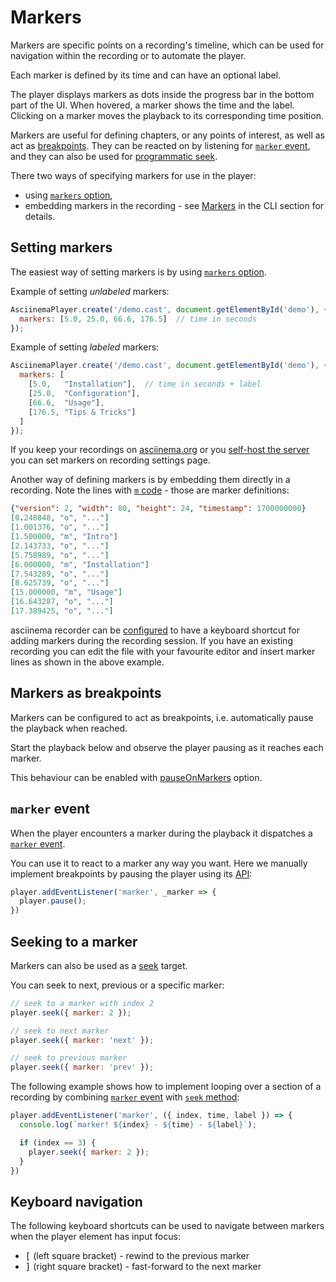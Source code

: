 # Markers

Markers are specific points on a recording's timeline, which can be used for
navigation within the recording or to automate the player.

Each marker is defined by its time and can have an optional label.

The player displays markers as dots inside the progress bar in the bottom part
of the UI. When hovered, a marker shows the time and the label. Clicking on a
marker moves the playback to its corresponding time position.

<div class="player" id="player-manual-player-markers-intro"></div>

Markers are useful for defining chapters, or any points of interest, as well as
act as [breakpoints](#markers-as-breakpoints). They can be reacted on by
listening for [`marker` event](#marker-event), and they can also be used for
[programmatic seek](#seeking-to-a-marker).

There two ways of specifying markers for use in the player:

- using [`markers` option](../options/#markers),
- embedding markers in the recording - see [Markers](../../cli/markers/) in the
  CLI section for details.

## Setting markers

The easiest way of setting markers is by using [`markers`
option](../options/#markers).

Example of setting _unlabeled_ markers:

```javascript
AsciinemaPlayer.create('/demo.cast', document.getElementById('demo'), {
  markers: [5.0, 25.0, 66.6, 176.5]  // time in seconds
});
```

Example of setting _labeled_ markers:

```javascript
AsciinemaPlayer.create('/demo.cast', document.getElementById('demo'), {
  markers: [
    [5.0,   "Installation"],  // time in seconds + label
    [25.0,  "Configuration"],
    [66.6,  "Usage"],
    [176.5, "Tips & Tricks"]
  ]
});
```

If you keep your recordings on [asciinema.org](https://asciinema.org) or you
[self-host the server](../../server/self-hosting/) you can set markers on
recording settings page.

Another way of defining markers is by embedding them directly in a recording.
Note the lines with [`m` code](../../asciicast/v2/#m-marker) - those are marker
definitions:

``` json title="example.cast"
{"version": 2, "width": 80, "height": 24, "timestamp": 1700000000}
[0.248848, "o", "..."]
[1.001376, "o", "..."]
[1.500000, "m", "Intro"]
[2.143733, "o", "..."]
[5.758989, "o", "..."]
[6.000000, "m", "Installation"]
[7.543289, "o", "..."]
[8.625739, "o", "..."]
[15.000000, "m", "Usage"]
[16.643287, "o", "..."]
[17.389425, "o", "..."]
```

asciinema recorder can be [configured](../../cli/configuration/) to have a
keyboard shortcut for adding markers during the recording session. If you have
an existing recording you can edit the file with your favourite editor and
insert marker lines as shown in the above example.

## Markers as breakpoints

Markers can be configured to act as breakpoints, i.e. automatically pause the
playback when reached.

Start the playback below and observe the player pausing as it reaches each
marker.

<div class="player" id="player-manual-player-markers-breakpoints"></div>

This behaviour can be enabled with [pauseOnMarkers](../options/#pauseonmarkers)
option.

## `marker` event

When the player encounters a marker during the playback it dispatches a
[`marker` event](../api/#marker-event).

You can use it to react to a marker any way you want. Here we manually implement
breakpoints by pausing the player using its [API](../api/):

```javascript
player.addEventListener('marker', _marker => {
  player.pause();
})
```

## Seeking to a marker

Markers can also be used as a [seek](../api/#seeklocation) target. 

You can seek to next, previous or a specific marker:

```javascript
// seek to a marker with index 2
player.seek({ marker: 2 });

// seek to next marker
player.seek({ marker: 'next' });

// seek to previous marker
player.seek({ marker: 'prev' });
```

The following example shows how to implement looping over a section of a
recording by combining [`marker` event](../api/#marker-event) with [`seek`
method](../api/#seeklocation):

```javascript
player.addEventListener('marker', ({ index, time, label }) => {
  console.log(`marker! ${index} - ${time} - ${label}`);

  if (index == 3) {
    player.seek({ marker: 2 });
  }
})
```

<div class="player" id="player-manual-player-markers-seeking"></div>

## Keyboard navigation

The following keyboard shortcuts can be used to navigate between markers when
the player element has input focus:

* <kbd>[</kbd> (left square bracket) - rewind to the previous marker
* <kbd>]</kbd> (right square bracket) - fast-forward to the next marker
